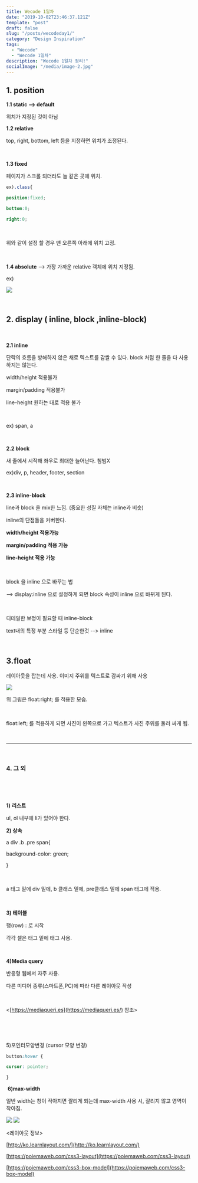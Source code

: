 ```yaml
---
title: Wecode 1일차
date: "2019-10-02T23:46:37.121Z"
template: "post"
draft: false
slug: "/posts/wecodeday1/"
category: "Design Inspiration"
tags:
  - "Wecode"
  - "Wecode 1일차"
description: "Wecode 1일차 정리!"
socialImage: "/media/image-2.jpg"
---
```


## **1. position**



**1.1 static --> default**

위치가 지정된 것이 아님
​

**1.2 relative**

top, right, bottom, left 등을 지정하면 위치가 조정된다.

​

**1.3 fixed**

페이지가 스크롤 되더라도 늘 같은 곳에 위치.
```css
ex).class{

position:fixed;

bottom:0;

right:0;
```
​

위와 같이 설정 할 경우 맨 오른쪽 아래에 위치 고정.

​

 **1.4 absolute**​ --> 가장 가까운 relative 객체에 위치 지정됨.

ex)

[![](https://postfiles.pstatic.net/MjAxOTA5MzBfMjAg/MDAxNTY5ODQyMjc0NDQ1.jjYlQzuIVnp1MB1zvTqfTUaG6bgQHoNBP-oYop96ygIg.2O1-U94wijRwKczqFmuPcutXqpqknnKwaLEMg-Rqs6Eg.PNG.zkj9404/%EC%8A%A4%ED%81%AC%EB%A6%B0%EC%83%B7,_2019-09-30_20-17-42.png?type=w773)](https://blog.naver.com/PostList.nhn?blogId=zkj9404&widgetTypeCall=true&topReferer=https%3A%2F%2Fwww.naver.com%2F&directAccess=true#)

​

## **2. display ( inline, block ,inline-block)**

​

**2.1 inline**

단락의 흐름을 방해하지 않은 채로 텍스트를 감쌀 수 있다. block 처럼 한 줄을 다 사용하지는 않는다.

width/height 적용불가

margin/padding 적용불가

line-height 원하는 대로 적용 불가

​

ex) span, a

​

 **2.2 block**

새 줄에서 시작해 좌우로 최대한 늘어난다. 침범X

ex)div, p, header, footer, section

​

**2.3 inline-block**

line과 block 을 mix한 느낌. (중요한 성질 자체는 inline과 비슷)

inline의 단점들을 커버한다.

**width/height 적용가능**

**margin/padding 적용 가능**

**line-height 적용 가능**

​

block 을 inline 으로 바꾸는 법

--> display:inline 으로 설정하게 되면 block 속성이 inline 으로 바뀌게 된다.

​

디테일한 보정이 필요할 때 inline-block

text내의 특정 부분 스타일 등 단순한것 --> inline

​

## **3.float**

레이아웃을 잡는데 사용. 이미지 주위를 텍스트로 감싸기 위해 사용

[![](https://postfiles.pstatic.net/MjAxOTA5MzBfMTkg/MDAxNTY5ODQzNTM5MDgz.xj9fJN9QrDI86XDbhVaJYdJX0Z9n8DI-Yb1QJOwvCEUg.LE2Cff3FX58Q-1tzGtgIPkXLgAqCf1qCxnYAp1l9bWwg.PNG.zkj9404/%EC%8A%A4%ED%81%AC%EB%A6%B0%EC%83%B7,_2019-09-30_20-38-50.png?type=w773)](https://blog.naver.com/PostList.nhn?blogId=zkj9404&widgetTypeCall=true&topReferer=https%3A%2F%2Fwww.naver.com%2F&directAccess=true#)

위 그림은 float:right; 를 적용한 모습.

​

float:left; 를 적용하게 되면 사진이 왼쪽으로 가고 텍스트가 사진 주위를 둘러 싸게 됨.

​

----------

​

### **4. 그 외**

**​**

​

**1) 리스트**

ul, ol 내부에 li가 있어야 한다.

**2) 상속**

a div .b .pre span{

background-color: green;

}

​

a 태그 밑에 div 밑에, b 클래스 밑에, pre클래스 밑에 span 태그에 적용.

​

**3) 테이블**

행(row) : <tr>로 시작

각각 셀은 <tr> 태그 밑에 <td>태그 사용.

​

**4)Media query**

반응형 웹에서 자주 사용.

다른 미디어 종류(스마트폰,PC)에 따라 다른 레이아웃 작성

​

<[https://mediaqueri.es](https://mediaqueri.es/) 참조>

​

​

5)포인터모양변경 (cursor 모양 변경)
```css
button:hover {

cursor: pointer;

}
```
​
**6)max-width**

일반 width는 창이 작아지면 짤리게 되는데 max-width 사용 시, 잘리지 않고 영역이 작아짐.

​![](/media/max.png)
![](/media/back.jpg)
​<br>

<레이아웃 정보>

[http://ko.learnlayout.com/](http://ko.learnlayout.com/)

[https://poiemaweb.com/css3-layout](https://poiemaweb.com/css3-layout)

[https://poiemaweb.com/css3-box-model](https://poiemaweb.com/css3-box-model)
